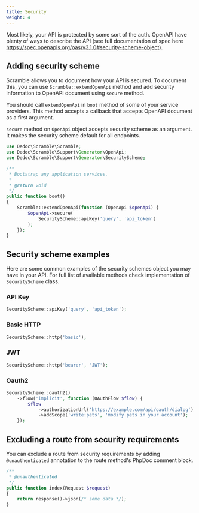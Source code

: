 ```yaml
---
title: Security
weight: 4
---
```


Most likely, your API is protected by some sort of the auth. OpenAPI have plenty of ways to describe the API (see full documentation of spec here https://spec.openapis.org/oas/v3.1.0#security-scheme-object).

## Adding security scheme
Scramble allows you to document how your API is secured. To document this, you can use `Scramble::extendOpenApi` method and add security information to OpenAPI document using `secure` method.

You should call `extendOpenApi` in `boot` method of some of your service providers. This method accepts a callback that accepts OpenAPI document as a first argument.

`secure` method on `OpenApi` object accepts security scheme as an argument. It makes the security scheme default for all endpoints.

```php
use Dedoc\Scramble\Scramble;
use Dedoc\Scramble\Support\Generator\OpenApi;
use Dedoc\Scramble\Support\Generator\SecurityScheme;

/**
 * Bootstrap any application services.
 *
 * @return void
 */
public function boot()
{
    Scramble::extendOpenApi(function (OpenApi $openApi) {
        $openApi->secure(
            SecurityScheme::apiKey('query', 'api_token')
        );
    });
}
```

## Security scheme examples
Here are some common examples of the security schemes object you may have in your API. For full list of available methods check implementation of `SecurityScheme` class.

### API Key
```php
SecurityScheme::apiKey('query', 'api_token');
```

### Basic HTTP
```php
SecurityScheme::http('basic');
```

### JWT
```php
SecurityScheme::http('bearer', 'JWT');
```

### Oauth2
```php
SecurityScheme::oauth2()
    ->flow('implicit', function (OAuthFlow $flow) {
        $flow
            ->authorizationUrl('https://example.com/api/oauth/dialog')
            ->addScope('write:pets', 'modify pets in your account');
    });
```

## Excluding a route from security requirements

You can exclude a route from security requirements by adding `@unauthenticated` annotation to the route method's PhpDoc comment block.

```php
/**
 * @unauthenticated
 */
public function index(Request $request)
{
    return response()->json(/* some data */);
}
```
